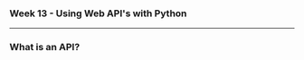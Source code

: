 <!--
$theme: gaia
template: invert
-->

### Week 13 - Using Web API's with Python

---

### What is an API?